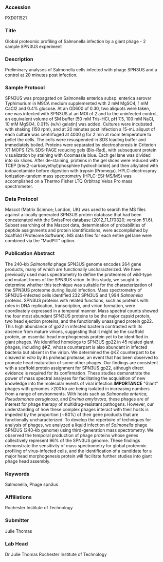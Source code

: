 ### Accession
PXD011521

### Title
Global proteomic profiling of Salmonella infection by a giant phage - 2 sample SPN3US experiment

### Description
Preliminary analyses of Salmonella cells infected with phage SPN3US and a control at 20 minutes post infection.

### Sample Protocol
SPN3US was propagated on Salmonella enterica subsp. enterica serovar Typhimurium in M9CA medium supplemented with 2 mM MgSO4, 1 mM CaCl2 and 0.4% glucose.  At an OD600 of 0.30, two aliquots were taken, one was infected with SPN3US at an MOI of 2 and to the uninfected control, an equivalent volume of SM buffer [50 mM Tris-HCl, pH 7.5, 100 mM NaCl, 10 mM MgSO4, 0.01% (w/v) gelatin] was added.  Cultures were incubated with shaking (150 rpm), and at 20 minutes post infection a 15-mL aliquot of each culture was centrifuged at 4000 g for 2 min at room temperature to pellet the cells.  The cells were resuspended in SDS loading buffer and immediately boiled. Proteins were separated by electrophoresis in Criterion XT MOPS 12% SDS-PAGE reducing gels (Bio-Rad), with subsequent protein visualization by staining with Coomassie blue.  Each gel lane was divided into six slices.  After de-staining, proteins in the gel slices were reduced with TCEP [tris(2-carboxyethyl)phosphine hydrochloride] and then alkylated with iodoacetamide before digestion with trypsin (Promega).  HPLC-electrospray ionization-tandem mass spectrometry (HPLC-ESI-MS/MS) was accomplished on a Thermo Fisher LTQ Orbitrap Velos Pro mass spectrometer.

### Data Protocol
Mascot (Matrix Science; London, UK) was used to search the MS files against a locally generated SPN3US protein database that had been concatenated with the SwissProt database (2012_11_170320; version 51.6).   Subset searching of the Mascot data, determination of probabilities of peptide assignments and protein identifications, were accomplished by Scaffold (Proteome Software).  MS data files for each entire gel lane were combined via the “MudPIT” option.

### Publication Abstract
The 240-kb <i>Salmonella</i> phage SPN3US genome encodes 264 gene products, many of which are functionally uncharacterized. We have previously used mass spectrometry to define the proteomes of wild-type and mutant forms of the SPN3US virion. In this study, we sought to determine whether this technique was suitable for the characterization of the SPN3US proteome during liquid infection. Mass spectrometry of SPN3US-infected cells identified 232 SPN3US and 1,994 <i>Salmonella</i> proteins. SPN3US proteins with related functions, such as proteins with roles in DNA replication, transcription, and virion formation, were coordinately expressed in a temporal manner. Mass spectral counts showed the four most abundant SPN3US proteins to be the major capsid protein, two head ejection proteins, and the functionally unassigned protein gp22. This high abundance of gp22 in infected bacteria contrasted with its absence from mature virions, suggesting that it might be the scaffold protein, an essential head morphogenesis protein yet to be identified in giant phages. We identified homologs to SPN3US gp22 in 45 related giant phages, including &#x3d5;KZ, whose counterpart is also abundant in infected bacteria but absent in the virion. We determined the &#x3d5;KZ counterpart to be cleaved <i>in vitro</i> by its prohead protease, an event that has been observed to promote head maturation of some other phages. Our findings are consistent with a scaffold protein assignment for SPN3US gp22, although direct evidence is required for its confirmation. These studies demonstrate the power of mass spectral analyses for facilitating the acquisition of new knowledge into the molecular events of viral infection.<b>IMPORTANCE</b> "Giant" phages with genomes &gt;200&#x2009;kb are being isolated in increasing numbers from a range of environments. With hosts such as <i>Salmonella enterica</i>, <i>Pseudomonas aeruginosa</i>, and <i>Erwinia amylovora</i>, these phages are of interest for phage therapy of multidrug-resistant pathogens. However, our understanding of how these complex phages interact with their hosts is impeded by the proportion (&#x223c;80%) of their gene products that are functionally uncharacterized. To develop the repertoire of techniques for analysis of phages, we analyzed a liquid infection of <i>Salmonella</i> phage SPN3US (240-kb genome) using third-generation mass spectrometry. We observed the temporal production of phage proteins whose genes collectively represent 96% of the SPN3US genome. These findings demonstrate the sensitivity of mass spectrometry for global proteomic profiling of virus-infected cells, and the identification of a candidate for a major head morphogenesis protein will facilitate further studies into giant phage head assembly.

### Keywords
Salmonella, Phage spn3us

### Affiliations
Rochester Institute of Technology

### Submitter
Julie Thomas

### Lab Head
Dr Julie Thomas
Rochester Institute of Technology


